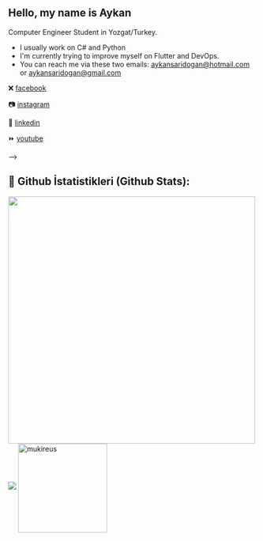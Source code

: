 <!DOCTYPE html>
<html lang="en">
 
<body>




## Hello, my name is Aykan
 Computer Engineer Student in Yozgat/Turkey.
- I usually work on C# and Python
-  I'm currently trying to improve myself on Flutter and DevOps.
- You can reach me via these two emails: aykansaridogan@hotmail.com  or aykansaridogan@gmail.com


❌ [facebook] 

📷 [instagram]

👔 [linkedin]

⏩ [youtube]


-->


[facebook]: https://www.facebook.com/aykansr/
[instagram]: https://www.instagram.com/aykaaaann/
[linkedin]: https://www.linkedin.com/in/aykansaridogan/
[brad]: https://github.com/aykansaridogan
[youtube]: https://www.youtube.com/channel/UCpH8ZQ1apvwYiG8GoO-xiNw
 
 
 ## 🎸 Github İstatistikleri (Github Stats):
<div style="display: inline">
  <img src="https://github-readme-stats.vercel.app/api/?username=aykansaridogan&count_private=true&theme=highcontrast&showicons=true&include_all_commits=true&hide_border=true" width="500">
</div>
    <a href="#"><img src="https://estruyf-github.azurewebsites.net/api/VisitorHit?user=aykansaridogan&countColor=%237B1E7A" /></a>

 
 <img height="180em" align="center" src="https://github-readme-stats.vercel.app/api/top-langs?username=mustafaaagulerr&show_icons=true&locale=en&layout=compact&langs_count=8&theme=algolia" alt="mukireus"/>
 
</body>
</html>
